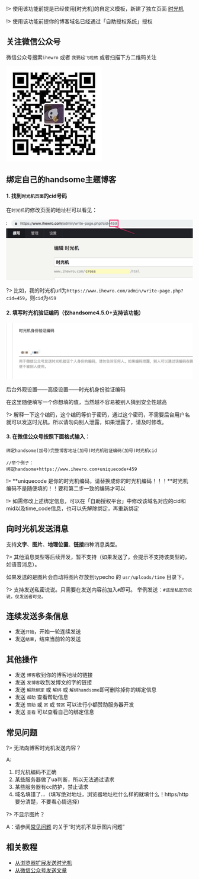 !> 使用该功能前提是已经使用[时光机]的自定义模板，新建了独立页面 [时光机](/page?id=时光机)

!> 使用该功能前提你的博客域名已经通过「自助授权系统」授权

## 关注微信公众号

微信公众号搜索`ihewro` 或者 `我要起飞啦熬` 或者扫描下方二维码关注

![](media/15565123657438.jpg)

## 绑定自己的handsome主题博客

#### 1. 找到`时光机页面`的cid号码

在`时光机`的修改页面的地址栏可以看见：

![](media/15565123801998.jpg ':size=500')



?> 比如，我的时光机url为`https://www.ihewro.com/admin/write-page.php?cid=459`，则`cid`为`459`

#### 2. 填写时光机验证编码（仅handsome4.5.0+支持该功能）

![](media/15565123987599.jpg ':size=500')



后台外观设置——高级设置——时光机身份验证编码

在这里随便填写一个你想填的值，当然越不容易被别人猜到安全性越高

?> 解释一下这个编码，这个编码等价于密码，通过这个密码，不需要后台用户名就可以发送时光机。所以请勿向别人泄露，如果泄露了，请及时修改。

#### 3. 在微信公众号按照下面格式输入：

```
绑定handsome(加号)完整博客地址(加号)时光机验证编码(加号)时光机cid

//举个例子：
绑定handsome+https://www.ihewro.com+uniquecode+459
```

!> **uniquecode 是你的时光机编码，请替换成你的时光机编码！！！**时光机编码不是随便填的！！要和第二步一致的编码才可以

!> 如需修改上述绑定信息，可以在「自助授权平台」中修改该域名对应的cid和mid以及time_code信息，也可以先解除绑定，再重新绑定

## 向时光机发送消息

支持**文字**、**图片**、**地理位置**、**链接**四种消息类型。

?> 其他消息类型等后续开发，暂不支持（如果发送了，会提示不支持该类型的，如语音消息）。

如果发送的是图片会自动将图片存放到typecho 的 `usr/uploads/time` 目录下。


?> 支持发送私密说说。只需要在发送内容前加入`#`即可。
举例发送：`#这是私密的说说，仅发送者可见。`

## 连续发送多条信息

* 发送`开始`，开始一轮连续发送
* 发送`结束`，结束当前轮的发送

## 其他操作

* 发送 `博客`收到你的博客地址的链接
* 发送 `发博客`收到发博文的字的链接
* 发送 `解除绑定` 或 `解绑` 或 `解绑handsome`即可删除掉你的绑定信息
* 发送 `帮助` 查看帮助信息
* 发送 `赞助` 或 `赏` 或 `赞赏` 可以进行小额赞助服务器开发
* 发送 `查看` 可以查看自己的绑定信息



## 常见问题

?> 无法向博客时光机发送内容？

A: 
1. 时光机编码不正确
2. 某些服务器做了ua判断，所以无法通过请求
3. 某些服务器有cc防护，禁止请求   
4. 域名填错了...（填写绝对地址，浏览器地址栏什么样的就填什么！https/http 要分清楚，不要看心情选择）

?> 不显示图片？

A：请参阅[常见问题](./common-problem?id=评论区不能斗图不能显示图片-说说不能显示图片音乐播放器视频播放器) 的关于“时光机不显示图片问题”  

## 相关教程

- [从浏览器扩展发送时光机](/crx)
- [从微信公众号发送文章](/wechat_post)


